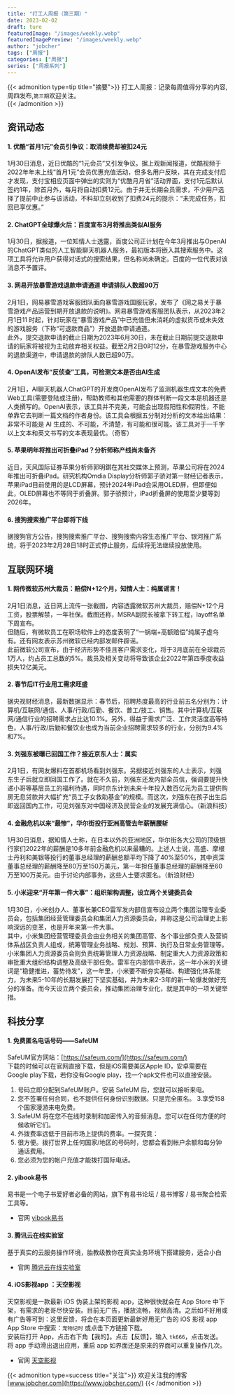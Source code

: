 ```yaml
---
title: "打工人周报（第三期）"
date: 2023-02-02
draft: ture
featuredImage: "/images/weekly.webp"
featuredImagePreview: "/images/weekly.webp"
author: "jobcher"
tags: ["周报"]
categories: ["周报"]
series: ["周报系列"]
---
```

{{< admonition type=tip title="摘要">}}
打工人周报：记录每周值得分享的内容,周四发布,`第三期`欢迎关注。  
{{< /admonition >}}
## 资讯动态
#### 1. 优酷“首月1元”会员引争议：取消续费却被扣24元
1月30日消息，近日优酷的“1元会员”又引发争议。据上观新闻报道，优酷视频于2022年年末上线“首月1元”会员优惠充值活动，但多名用户反映，其在完成支付后才发现，支付宝相应页面中弹出的实则为“优酷月月省”活动界面，支付1元后默认签约1年，除首月外，每月将自动扣费12元。由于并无长期会员需求，不少用户选择了提前中止参与该活动，不料却立刻收到了扣费24元的提示：“未完成任务，扣回已享优惠。”

#### 2. ChatGPT全球爆火后：百度宣布3月将推出类似AI服务
1月30日，据报道，一位知情人士透露，百度公司正计划在今年3月推出与OpenAI的ChatGPT类似的人工智能聊天机器人服务，最初版本将嵌入其搜索服务中。这项工具将允许用户获得对话式的搜索结果，但名称尚未确定。百度的一位代表对该消息不予置评。

#### 3. 网易开放暴雪游戏退款申请通道  申请排队人数超90万
2月1日，网易暴雪游戏客服团队面向暴雪游戏国服玩家，发布了《网之易关于暴雪游戏产品运营到期开放退款的说明》。网易暴雪游戏客服团队表示，从2023年2月1日11 时起，针对玩家在“暴雪游戏产品”中已充值但未消耗的虚拟货币或未失效的游戏服务（下称“可退款商品”）开放退款申请通道。  
此外，提交退款申请的截止日期为2023年6月30日，未在截止日期前提交退款申请的玩家将被视为主动放弃相关权益。截至2月2日0时12分，在暴雪游戏服务中心的退款渠道中，申请退款的排队人数已超90万。

#### 4. OpenAI发布“反侦查”工具，可检测文本是否由AI生成
2月1日，AI聊天机器人ChatGPT的开发商OpenAI发布了监测机器生成文本的免费Web工具(需要登陆或注册)，帮助教师和其他需要的群体判断一段文本是机器还是人类撰写的。OpenAI表示，该工具并不完美，可能会出现假阳性和假阴性，不能单靠它去判断一篇文档的作者身份。该工具会根据五分制对分析的文本给出结果：非常不可能是 AI 生成的、不可能，不清楚，有可能和很可能。该工具对于一千字以上文本和英文书写的文本表现最优。（奇客）

#### 5. 苹果明年将推出可折叠iPad？分析师称产线尚未备齐
近日，天风国际证券苹果分析师郭明錤在其社交媒体上预测，苹果公司将在2024年推出可折叠iPad。研究机构Omdia Display分析师郭子骄对第一财经记者表示，苹果iPad目前使用的是LCD屏幕，预计2024年iPad会采用OLED屏，但即便如此，OLED屏幕也不等同于折叠屏。郭子骄预计，iPad折叠屏的使用至少要等到2026年。

#### 6. 搜狗搜索推广平台即将下线
据搜狗官方公告，搜狗搜索推广平台、搜狗搜索内容生态推广平台、银河推广系统，将于2023年2月28日18时正式停止服务，后续将无法继续投放使用。

## 互联网环境
#### 1. 网传微软苏州大裁员：赔偿N+12个月，知情人士：纯属谣言！
2月1日消息，近日网上流传一张截图，内容透露微软苏州大裁员，赔偿N+12个月工资，股票解禁，一年社保。截图还称，MSRA副院长被拿下转工程，layoff名单下周宣布。  
但随后，有微软员工在职场软件上的态度表明了“一锅端+高额赔偿”纯属子虚乌有。还有网友表示苏州微软已经内部发邮件辟谣。  
此前微软公司宣布，由于经济形势不佳且客户需求变化，将于3月底前在全球裁员1万人，约占员工总数的5%。裁员及相关变动将导致该企业2022年第四季度收益损失12亿美元。  

#### 2. 春节后IT行业用工需求旺盛
据央视财经消息，最新数据显示：春节后，招聘热度最高的行业前五名分别为：计算机/互联网/通信、人事/行政/后勤、餐饮、普工/技工、销售。其中计算机/互联网/通信行业的招聘需求占比达10.1%。另外，得益于需求广泛、工作灵活度高等特色，人事/行政/后勤和餐饮业也成为当前企业招聘需求较多的行业，分别为9.4%和7%。

#### 3. 刘强东被曝已回国工作？接近京东人士：属实
2月1日，有网友爆料在首都机场看到刘强东。另据接近刘强东的人士表示，刘强东生子后就立即回国工作了。就在不久前，刘强东还发内部全员信，强调要提升快递小哥等基层员工的福利待遇，同时京东计划未来十年投入数百亿元为员工提供购房无息贷款并大幅扩充“员工子女救助基金”的规模。而这次，刘强东在孩子出生后即返回国内工作，可见刘强东对中国经济及民营企业的发展充满信心。（新浪科技）

#### 4. 金融危机以来“最惨”，华尔街投行亚洲高管去年薪酬腰斩
1月30日消息，据知情人士称，在日本以外的亚洲地区，华尔街各大公司的顶级银行家们2022年的薪酬是10多年前金融危机以来最糟的。上述人士说，高盛、摩根士丹利和美银等投行的董事总经理的薪酬总额平均下降了40%至50%，其中资深董事总经理的薪酬降至80万至150万美元，第一年担任董事总经理的薪酬降至60万至100万美元。由于讨论内部事务，这些人士要求匿名。（新浪财经）

#### 5. 小米迎来“开年第一件大事”：组织架构调整，设立两个关键委员会
1月30日，小米创办人、董事长兼CEO雷军发内部信宣布设立两个集团治理专业委员会，包括集团经营管理委员会和集团人力资源委员会，并称这是公司治理史上影响深远的变革，也是开年来第一件大事。  
其中，小米集团经营管理委员会由业务相关的集团高管、各个事业部负责人及营销体系战区负责人组成，统筹管理业务战略、规划、预算、执行及日常业务管理等。小米集团人力资源委员会则负责统筹管理人力资源战略、制定重大人力资源政策和审批重大组织结构调整及高级干部任免。雷军在内部信中表示，这一年小米的关键词是“稳健推进，蓄势待发”，这一年里，小米要不断夯实基础、构建强化体系能力，为未来5-10年的长期发展打下坚实基础，并为未来2-3年的新一轮爆发做好充分的准备。而今天设立两个委员会，推动集团治理专业化，就是其中的一项关键举措。





## 科技分享
#### 1. 免费匿名电话号码——SafeUM
SafeUM官方网站：[https://safeum.com/](https://safeum.com/)  
下载的时候可以在官网直接下载，但是iOS需要美区Apple ID，安卓需要在Google play下载，若你没有Google play，找一个apk文件也可以直接安装。
1. 号码立即分配到SafeUM账户。安装 SafeUM 后，您就可以接听来电。
2. 您不签署任何合同，也不提供任何身份识别数据。只是完全匿名。
3.享受158个国家漫游来电免费。
4. SafeUM 将在您不在线时录制和加密传入的音频消息。您可以在任何方便的时候收听它们。
5. 外拨费率远低于目前市场上提供的费率。一探究竟：
6. 很方便。拨打世界上任何国家/地区的号码时，您都会看到帐户余额和每分钟通话费用。
7. 您必须为您的帐户充值才能拨打国际电话。

#### 2. yibook易书
易书是一个电子书爱好者必备的网站，旗下有易书论坛 / 易书博客 / 易书聚合检索工具等。
- 官网  [yibook易书](https://yibook.org)  

#### 3. 腾讯云在线实验室
基于真实的云服务操作环境，胎教级教你在真实业务环境下搭建服务，适合小白
- 官网  [腾讯云在线实验室](https://cloud.tencent.com/lab/labslist)  

#### 4. iOS影视app ：天空影视
天空影视是一款最新 iOS 伪装上架的影视 app，这种很快就会在 App Store 中下架，有需求的老哥尽快安装。目前无广告，播放流畅，视频高清。之后如不好用或有广告等可到：这里反馈，将会在本页面更新最新好用无广告的 iOS 影视 app  
App Store 中搜索：`宠物记时` 或点击下方链接下载。  
安装后打开 App，点击右下角【我的】。点击【反馈】，输入 `tk666`，点击发送。将 app 手动滑出退出应用，重启 app 如界面还是原来的界面可以重复操作几次。  

- 官网  [天空影视](https://apps.apple.com/cn/app/id1666044219)    



{{< admonition type=success title="关注">}}
欢迎关注我的博客  
[www.jobcher.com](https://www.jobcher.com/)
{{< /admonition >}}